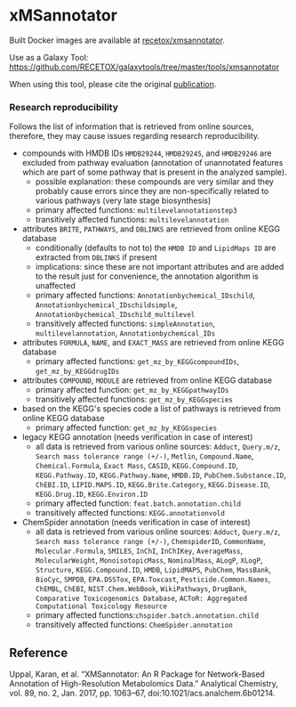# xMSannotator


Built Docker images are available at [recetox/xmsannotator](https://hub.docker.com/repository/docker/recetox/xmsannotator).

Use as a Galaxy Tool: https://github.com/RECETOX/galaxytools/tree/master/tools/xmsannotator

When using this tool, please cite the original [publication](https://pubs.acs.org/doi/abs/10.1021/acs.analchem.6b01214?src=recsys&).
### Research reproducibility
Follows the list of information that is retrieved from online sources, therefore, they may cause issues regarding research reproducibility.

- compounds with HMDB IDs `HMDB29244`, `HMDB29245`, and `HMDB29246` are excluded from pathway evaluation (annotation of unannotated features which are part of some pathway that is present in the analyzed sample).
  - possible explanation: these compounds are very similar and they probably cause errors since they are non-specifically related to various pathways (very late stage biosynthesis)
  - primary affected functions: `multilevelannotationstep3`
  - transitively affected functions: `multilevelannotation`
- attributes `BRITE`, `PATHWAYS`, and `DBLINKS` are retrieved from online KEGG database
  - conditionally (defaults to not to) the `HMDB ID` and `LipidMaps ID` are extracted from `DBLINKS` if present
  - implications: since these are not important attributes and are added to the result just for convenience, the annotation algorithm is unaffected
  - primary affected functions: `Annotationbychemical_IDschild`, `Annotationbychemical_IDschildsimple`, `Annotationbychemical_IDschild_multilevel`
  - transitively affected functions: `simpleAnnotation`, `multilevelannotation`, `Annotationbychemical_IDs`
- attributes `FORMULA`, `NAME`, and `EXACT_MASS` are retrieved from online KEGG database
  - primary affected functions: `get_mz_by_KEGGcompoundIDs`, `get_mz_by_KEGGdrugIDs`
- attributes `COMPOUND`, `MODULE` are retrieved from online KEGG database
  - primary affected function: `get_mz_by_KEGGpathwayIDs`
  - transitively affected functions: `get_mz_by_KEGGspecies`
- based on the KEGG's species code a list of pathways is retrieved from online KEGG database
  - primary affected function: `get_mz_by_KEGGspecies`
- legacy KEGG annotation  (needs verification in case of interest)
  - all data is retrieved from various online sources: `Adduct`, `Query.m/z`, `Search mass tolerance range (+/-)`, `Metlin`, `Compound.Name`, `Chemical.Formula`, `Exact Mass`, `CASID`, `KEGG.Compound.ID`, `KEGG.Pathway.ID`, `KEGG.Pathway.Name`, `HMDB.ID`, `PubChem.Substance.ID`, `ChEBI.ID`, `LIPID.MAPS.ID`, `KEGG.Brite.Category`, `KEGG.Disease.ID`, `KEGG.Drug.ID`, `KEGG.Environ.ID`
  - primary affected function: `feat.batch.annotation.child`
  - transitively affected functions: `KEGG.annotationvold`
- ChemSpider annotation (needs verification in case of interest)
  - all data is retrieved from various online sources: `Adduct`, `Query.m/z`, `Search mass tolerance range (+/-)`, `ChemspiderID`, `CommonName`, `Molecular.Formula`, `SMILES`, `InChI`, `InChIKey`, `AverageMass`, `MolecularWeight`, `MonoisotopicMass`, `NominalMass`, `ALogP`, `XLogP`, `Structure`, `KEGG.Compound.ID`, `HMDB`, `LipidMAPS`, `PubChem`, `MassBank`, `BioCyc`, `SMPDB`, `EPA.DSSTox`, `EPA.Toxcast`, `Pesticide.Common.Names`, `ChEMBL`, `ChEBI`, `NIST.Chem.WebBook`, `WikiPathways`, `DrugBank`, `Comparative Toxicogenomics Database`, `ACToR: Aggregated Computational Toxicology Resource`
  - primary affected functions:`chspider.batch.annotation.child`
  - transitively affected functions: `ChemSpider.annotation`

## Reference
Uppal, Karan, et al. “XMSannotator: An R Package for Network-Based Annotation of High-Resolution Metabolomics Data.” Analytical Chemistry, vol. 89, no. 2, Jan. 2017, pp. 1063–67, doi:10.1021/acs.analchem.6b01214.
